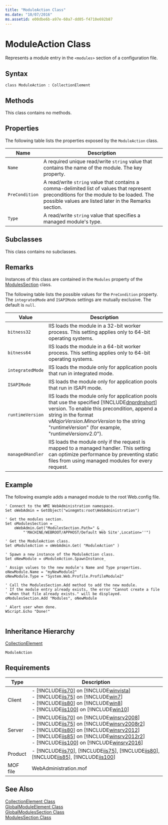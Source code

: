 ```yaml
---
title: "ModuleAction Class"
ms.date: "10/07/2016"
ms.assetid: e00dbe6b-a97e-60a7-dd05-f4710e692b87
---
```

# ModuleAction Class

Represents a module entry in the `<modules>` section of a configuration file.  
  
## Syntax  
  
```vbs  
class ModuleAction : CollectionElement  
```  
  
## Methods  

 This class contains no methods.  
  
## Properties  

 The following table lists the properties exposed by the `ModuleAction` class.  
  
|Name|Description|  
|----------|-----------------|  
|`Name`|A required unique read/write `string` value that contains the name of the module. The key property.|  
|`PreCondition`|A read/write `string` value that contains a comma-delimited list of values that represent preconditions for the module to be loaded. The possible values are listed later in the Remarks section.|  
|`Type`|A read/write `string` value that specifies a managed module's type.|  
  
## Subclasses  

 This class contains no subclasses.  
  
## Remarks  

 Instances of this class are contained in the `Modules` property of the [ModulesSection](../wmi-provider/modulessection-class.md) class.  
  
 The following table lists the possible values for the `PreCondition` property. The `integratedMode` and `ISAPIMode` settings are mutually exclusive. The default is `null`.  
  
|Value|Description|  
|-----------|-----------------|  
|`bitness32`|IIS loads the module in a 32-bit worker process. This setting applies only to 64-bit operating systems.|  
|`bitness64`|IIS loads the module in a 64-bit worker process. This setting applies only to 64-bit operating systems.|  
|`integratedMode`|IIS loads the module only for application pools that run in integrated mode.|  
|`ISAPIMode`|IIS loads the module only for application pools that run in ISAPI mode.|  
|`runtimeVersion`|IIS loads the module only for application pools that use the specified [!INCLUDE[dnprdnshort](../wmi-provider/includes/dnprdnshort-md.md)] version. To enable this precondition, append a string in the format v*MajorVersion*.*MinorVersion* to the string "runtimeVersion" (for example, "runtimeVersionv2.0").|  
|`managedHandler`|IIS loads the module only if the request is mapped to a managed handler. This setting can optimize performance by preventing static files from using managed modules for every request.|  
  
## Example  

 The following example adds a managed module to the root Web.config file.  
  
```  
' Connect to the WMI WebAdministration namespace.  
Set oWebAdmin = GetObject("winmgmts:root\WebAdministration")  
  
' Get the modules section.  
Set oModulesSection = _  
    oWebAdmin.Get("ModulesSection.Path=" & _  
        "'MACHINE/WEBROOT/APPHOST/Default Web Site',Location=''")  
  
' Get the ModuleAction class.  
Set oModuleAction = oWebAdmin.Get( "ModuleAction" )  
  
' Spawn a new instance of the ModuleAction class.  
Set oNewModule = oModuleAction.SpawnInstance_  
  
' Assign values to the new module's Name and Type properties.  
oNewModule.Name = "myNewModule2"  
oNewModule.Type = "System.Web.Profile.ProfileModule2"  
  
' Call the ModulesSection.Add method to add the new module.  
' If the module entry already exists, the error "Cannot create a file  
' when that file already exists." will be displayed.  
oModulesSection.Add "Modules", oNewModule  
  
' Alert user when done.  
WScript.Echo "Done!"  
  
```  
  
## Inheritance Hierarchy  

 [CollectionElement](../wmi-provider/collectionelement-class.md)  
  
 `ModuleAction`  
  
## Requirements  
  
|Type|Description|  
|----------|-----------------|  
|Client|-   [!INCLUDE[iis70](../wmi-provider/includes/iis70-md.md)] on [!INCLUDE[winvista](../wmi-provider/includes/winvista-md.md)]<br />-   [!INCLUDE[iis75](../wmi-provider/includes/iis75-md.md)] on [!INCLUDE[win7](../wmi-provider/includes/win7-md.md)]<br />-   [!INCLUDE[iis80](../wmi-provider/includes/iis80-md.md)] on [!INCLUDE[win8](../wmi-provider/includes/win8-md.md)]<br />-   [!INCLUDE[iis100](../wmi-provider/includes/iis100-md.md)] on [!INCLUDE[win10](../wmi-provider/includes/win10-md.md)]|  
|Server|-   [!INCLUDE[iis70](../wmi-provider/includes/iis70-md.md)] on [!INCLUDE[winsrv2008](../wmi-provider/includes/winsrv2008-md.md)]<br />-   [!INCLUDE[iis75](../wmi-provider/includes/iis75-md.md)] on [!INCLUDE[winsrv2008r2](../wmi-provider/includes/winsrv2008r2-md.md)]<br />-   [!INCLUDE[iis80](../wmi-provider/includes/iis80-md.md)] on [!INCLUDE[winsrv2012](../wmi-provider/includes/winsrv2012-md.md)]<br />-   [!INCLUDE[iis85](../wmi-provider/includes/iis85-md.md)] on [!INCLUDE[winsrv2012r2](../wmi-provider/includes/winsrv2012r2-md.md)]<br />-   [!INCLUDE[iis100](../wmi-provider/includes/iis100-md.md)] on [!INCLUDE[winsrv2016](../wmi-provider/includes/winsrv2016-md.md)]|  
|Product|-   [!INCLUDE[iis70](../wmi-provider/includes/iis70-md.md)], [!INCLUDE[iis75](../wmi-provider/includes/iis75-md.md)], [!INCLUDE[iis80](../wmi-provider/includes/iis80-md.md)], [!INCLUDE[iis85](../wmi-provider/includes/iis85-md.md)], [!INCLUDE[iis100](../wmi-provider/includes/iis100-md.md)]|  
|MOF file|WebAdministration.mof|  
  
## See Also  

 [CollectionElement Class](../wmi-provider/collectionelement-class.md)   
 [GlobalModuleElement Class](../wmi-provider/globalmoduleelement-class.md)   
 [GlobalModulesSection Class](../wmi-provider/globalmodulessection-class.md)   
 [ModulesSection Class](../wmi-provider/modulessection-class.md)
